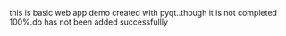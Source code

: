 this is basic web app demo created with pyqt..though it is not completed 100%.db has not been added successfullly
